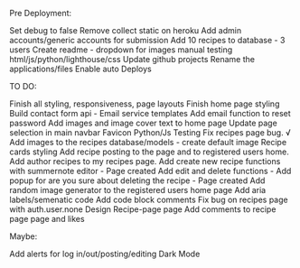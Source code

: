 Pre Deployment:

Set debug to false
Remove collect static on heroku
Add admin accounts/generic accounts for submission
Add 10 recipes to database - 3 users 
Create readme - dropdown for images
manual testing html/js/python/lighthouse/css
Update github projects 
Rename the applications/files
Enable auto Deploys 

TO DO:

Finish all styling, responsiveness, page layouts
Finish home page styling
Build contact form api - Email service templates
Add email function to reset password
Add images and image cover text to home page 
Update page selection in main navbar
Favicon
Python/Js Testing
Fix recipes page bug. √
Add images to the recipes database/models - create default image 
Recipe cards styling
Add recipe posting to the page and to registered users home. 
Add author recipes to my recipes page.
Add create new recipe functions with summernote editor - Page created 
Add edit and delete functions - Add popup for are you sure about deleting the recipe - Page created
Add random image generator to the registered users home page
Add aria labels/semenatic code
Add code block comments
Fix bug on recipes page with auth.user.none
Design Recipe-page page
Add comments to recipe page page and likes

Maybe:
 
Add alerts for log in/out/posting/editing
Dark Mode
